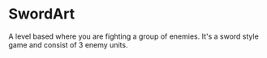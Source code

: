 # SwordArt
A level based where you are fighting a group of enemies. It's a sword style game and consist of 3 enemy units.
